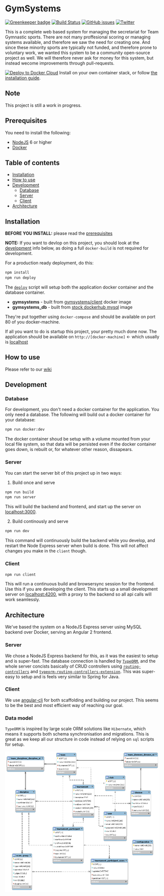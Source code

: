# GymSystems

[![Greenkeeper badge](https://badges.greenkeeper.io/OysteinAmundsen/gymsystems.svg)](https://greenkeeper.io/)
[![Build Status](https://travis-ci.org/OysteinAmundsen/gymsystems.svg?branch=master)](https://travis-ci.org/OysteinAmundsen/gymsystems)
[![GitHub issues](https://img.shields.io/github/issues/OysteinAmundsen/gymsystems.svg)](https://github.com/OysteinAmundsen/gymsystems/issues)
[![Twitter](https://img.shields.io/twitter/url/https/github.com/OysteinAmundsen/gymsystems.svg?style=social)](https://twitter.com/intent/tweet?text=Wow:&url=%5Bobject%20Object%5D)

This is a complete web based system for managing the secretariat for Team Gymnastic sports. There are not many proffesional scoring or managing systems available, and therefore we saw the need for creating one. And since these minority sports are typically not funded, and therefore prone to voluntary work, we wanted this system to be a community open-source project as well. We will therefore never ask for money for this system, but instead wecome improvements through pull-requests.

[![Deploy to Docker Cloud](https://files.cloud.docker.com/images/deploy-to-dockercloud.svg)](https://cloud.docker.com/stack/deploy/) Install on your own container stack, or follow [the installation guide](#installation).

## Note

This project is still a work in progress. 


## Prerequisites

You need to install the following:

* [NodeJS](https://nodejs.org/) 6 or higher
* [Docker](https://www.docker.com/)


## Table of contents

* [Installation](#installation)
* [How to use](#how-to-use)
* [Development](#development)
  - [Database](#database)
  - [Server](#server)
  - [Client](#client)
* [Architecture](#architecture)

## Installation

**BEFORE YOU INSTALL:** please read the [prerequisites](#prerequisites)

**NOTE:** If you want to devlop on this project, you should look at the [development](#development) info below, as doing a full `docker-build` is not required for development. 

For a production ready deployment, do this:

```bash
npm install
npm run deploy
```

The [`deploy`](./docker-build) script will setup both the application docker container and the database container. 

* **gymsystems** - built from [gymsystems/client](./Dockerfile) docker image
* **gymsystems_db** - built from [stock dockerhub mysql](https://hub.docker.com/_/mysql/) image

They're put together using `docker-compose` and should be available on port 80 of you docker-machine.

If all you want to do is startup this project, your pretty much done now. The application should be available on `http://[docker-machine]` <- which usually is [localhost](http://localhost)

## How to use

Please refer to our [wiki](../../wiki)

## Development

### Database

For development, you don't need a docker container for the application. You only need a database. The following will build out a docker container for your database:

```bash
npm run docker:dev
```
The docker container shoud be setup with a volume mounted from your local file system, so that data will be persisted even if the docker container goes down, is rebuilt or, for whatever other reason, dissapears.

### Server

You can start the server bit of this project up in two ways:

1. Build once and serve

  ```bash
  npm run build
  npm run server
  ```

  This will build the backend and frontend, and start up the server on [localhost:3000](http://localhost:3000). 

2. Build continously and serve

  ```bash
  npm run dev
  ```
  This command will continuously build the backend while you develop, and restart the Node Express server when build is done. This will not affect changes you make in the `client` though. 


### Client

```bash
npm run client
```

This will run a continuous build and browsersync session for the frontend. Use this if you are developing the client. This starts up a small development server on [localhost:4200](http://localhost:4200), with a proxy to the backend so all api calls will work seamlessly. 

## Architecture

We've based the system on a NodeJS Express server using MySQL backend over Docker, serving an Angular 2 frontend. 

### Server

We chose a NodeJS Express backend for this, as it was the easiest to setup and is super-fast. The database connection is handled by [`TypeORM`](https://typeorm.github.io), and the whole server concists basically of CRUD controllers using [`routing-controllers`](https://github.com/pleerock/routing-controllers) and [`typeorm-routing-controllers-extension`](https://github.com/typeorm/typeorm-routing-controllers-extensions). This was super-easy to setup and is feels very similar to Spring for Java.

### Client

We use [angular-cli](https://cli.angular.io/) for both scaffolding and building our project. This seems to be the best and most efficient way of reaching our goal.

### Data model

`TypeORM` is inspired by large scale ORM solutions like `Hibernate`, which means it supports both schema synchronisation and migrations. This is great as we keep all our structure in code instead of relying on `sql` scripts for setup. 

![DB Model](docs/images/db_model.png)
